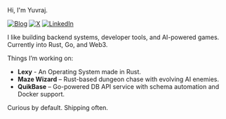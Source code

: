 Hi, I'm Yuvraj.

[![Blog](https://img.shields.io/badge/Blog-111827?logo=feather&logoColor=white)](https://yuvraj-dev.me/blog)
[![X](https://img.shields.io/badge/X-000?logo=x&logoColor=white)](https://x.com/yuvicodes)
[![LinkedIn](https://img.shields.io/badge/LinkedIn-0077B5?logo=linkedin&logoColor=white)](https://www.linkedin.com/in/yuvrajbiswal)

I like building backend systems, developer tools, and AI-powered games.  
Currently into Rust, Go, and Web3.

Things I’m working on:

- **Lexy** - An Operating System made in Rust.
- **Maze Wizard** – Rust-based dungeon chase with evolving AI enemies.  
- **QuikBase** – Go-powered DB API service with schema automation and Docker support.

Curious by default. Shipping often.
